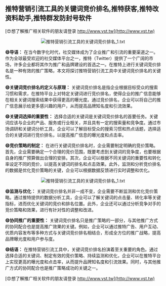 ## **推特营销引流工具的关键词竞价排名,推特获客,推特改资料助手,推特群发防封号软件**

[😍想了解推广相关软件的朋友请登录 http://www.vst.tw](http://www.vst.tw)

 <center><img src="https://vst.tw/MP4/tuiguang/png/5.png" alt="推特营销引流工具的关键词竞价排名_1.txt"></center>

**😄导语：**
在当今数字化时代，社交媒体成为了企业推广和引流的重要渠道之一。作为全球最受欢迎的社交媒体平台之一，推特（Twitter）提供了一个广阔的市场，许多企业都将其作为推广和品牌建设的首选之一。在推特上进行关键词竞价排名是一种有效的推广策略，本文将探讨推特营销引流工具中关键词竞价排名的关键性。

**😄关键词竞价排名的定义与原理：**
关键词竞价排名是指企业根据目标受众的搜索习惯和需求，在推特平台上对特定关键词进行竞价排名，使得企业的推广信息能够在相关关键词搜索结果中获得更高的曝光度。通过竞价排名，企业可以将自己的推广信息展示给更多感兴趣的用户，从而提高品牌知名度和引流效果。

**😄关键词选择的重要性：**
选择合适的关键词是关键词竞价排名的首要任务。关键词应该与企业的产品、服务或行业相关，并且具有一定的搜索量和竞争度。通过市场调研和关键词分析工具，企业可以了解目标受众的搜索习惯和热点话题，选择适合的关键词进行竞价排名，以提高推广信息的曝光度和点击率。

**😄竞价策略的制定：**
在进行关键词竞价排名时，企业需要制定明确的竞价策略。首先，企业需要确定一个合理的竞价范围，既要考虑到关键词的竞争度，也要根据自身的推广预算做出合理的安排。其次，企业可以根据不同关键词的重要性和转化率设定不同的竞价，以提高关键词的排名和点击效果。此外，监测和分析竞价排名的数据是优化竞价策略的关键，企业可以根据数据反馈进行实时调整和优化。

 <center><img src="https://vst.tw/MP4/tuiguang/png/8.png" alt="推特营销引流工具的关键词竞价排名_1.txt"></center>

**😄监测与优化：**
关键词竞价排名并非一成不变，企业需要不断监测和优化竞价策略。通过推特提供的数据分析工具，企业可以了解关键词的点击量、转化率等关键指标，进而优化关键词的竞价和排名位置。此外，企业还可以通过分析竞争对手的竞价策略和效果，进行有针对性的调整和改进。

**😄协同推广的重要性：**
关键词竞价排名只是推广策略的一部分，与其他推广方式的协同配合也是提高推广效果的关键。例如，企业可以通过推特广告、用户互动、优质内容发布等多种方式与关键词竞价排名相结合，形成全方位的推广战略，提高品牌曝光度和用户参与度。

**😄结语：**
在推特营销引流工具中，关键词竞价排名扮演着至关重要的角色。通过选择合适的关键词、制定有效的竞价策略、持续监测和优化，企业可以在推特平台上实现更高的曝光度和点击率，从而提升品牌知名度和引流效果。同时，与其他推广方式的协同配合也是推广策略成功的关键之一。

[😍想了解推广相关软件的朋友请登录 http://www.vst.tw](http://www.vst.tw)



